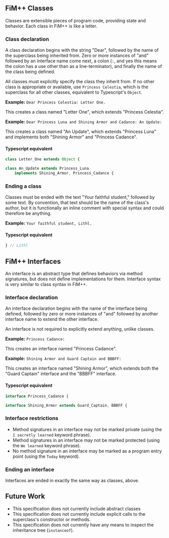 ## FiM++ Classes
Classes are extensible pieces of program code, providing state and behavior.
Each class in FiM++ is like a letter.

### Class declaration
A class declaration begins with the string "Dear", followed by the name of the
superclass being inherited from. Zero or more instances of "and" followed by an
interface name come next, a colon (`:`, and yes this means the colon has a use
other than as a line-terminator), and finally the name of the class being
defined.

All classes must explicitly specify the class they inherit from. If no other
class is appropriate or available, use `Princess Celestia`, which is the
superclass for all other classes, equivalent to Typescript's `Object`.

**Example:** `Dear Princess Celestia: Letter One.`

This creates a class named "Letter One", which extends "Princess Celestia".

**Example:** `Dear Princess Luna and Shining Armor and Cadance: An Update:`

This creates a class named "An Update", which extends "Princess Luna" and
implements both "Shining Armor" and "Princess Cadance".

#### Typescript equivalent
```typescript
class Letter_One extends Object {
```
```typescript
class An_Update extends Princess_Luna
    implements Shining_Armor, Princess_Cadance {
```

### Ending a class
Classes must be ended with the text "Your faithful student," followed by some
text. By convention, that text should be the name of the class's author, but it
is functionally an inline comment with special syntax and could therefore be
anything.

**Example:** `Your faithful student, Lithl.`

#### Typescript equivalent
```typescript
} // Lithl
```

## FiM++ Interfaces
An interface is an abstract type that defines behaviors via method signatures,
but does not define implementations for them. Interface syntax is very similar
to class syntax in FiM++.

### Interface declaration
An interface declaration begins with the name of the interface being defined,
followed by zero or more instances of "and" followed by another interface name
to extend the other interface.

An interface is not required to explicitly extend anything, unlike classes.

**Example:** `Princess Cadance:`

This creates an interface named "Princess Cadance".

**Example:** `Shining Armor and Guard Captain and BBBFF:`

This creates an interface named "Shining Armor", which extends both the "Guard
Captain" interface and the "BBBFF" interface.

#### Typescript equivalent
```typescript
interface Princess_Cadance {
```
```typescript
interface Shining_Armor extends Guard_Captain, BBBFF {
```

### Interface restrictions
* Method signatures in an interface may not be marked private (using the
  `I secretly learned` keyword phrase).
* Method signatures in an interface may not be marked protected (using the
  `We learned` keyword phrase).
* No method signature in an interface may be marked as a program entry point
  (using the `Today` keyword).

### Ending an interface
Interfaces are ended in exactly the same way as classes, above.

## Future Work
* This specification does not currently include abstract classes
* This specification does not currently include explicit calls to the
superclass's constructor or methods.
* This specification does not currently have any means to inspect the
inheritance tree (`instanceof`).
